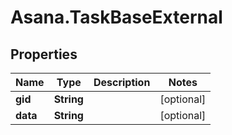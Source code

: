 # Asana.TaskBaseExternal

## Properties
Name | Type | Description | Notes
------------ | ------------- | ------------- | -------------
**gid** | **String** |  | [optional] 
**data** | **String** |  | [optional] 
